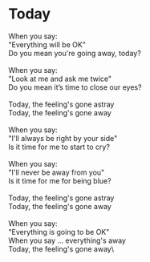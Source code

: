 # Today

When you say:\
"Everything will be OK"\
Do you mean you're going away, today?\
\
When you say:\
"Look at me and ask me twice"\
Do you mean it’s time to close our eyes?\
\
Today, the feeling's gone astray\
Today, the feeling's gone away\
\
When you say:\
"I'll always be right by your side"\
Is it time for me to start to cry?\
\
When you say:\
"I'll never be away from you"\
Is it time for me for being blue?\
\
Today, the feeling's gone astray\
Today, the feeling's gone away\
\
When you say:\
"Everything is going to be OK"\
When you say ... everything's away\
Today, the feeling's gone away\
